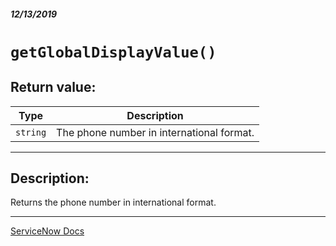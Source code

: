 ##### 12/13/2019
# `getGlobalDisplayValue()`

## Return value:
| Type | Description |
|---|---|
| `string` | The phone number in international format. |

---

## Description:
Returns the phone number in international format.

---

[ServiceNow Docs](https://developer.servicenow.com/app.do#!/api_doc?v=newyork&id=r_SGE-getGlobalDisplayValue)